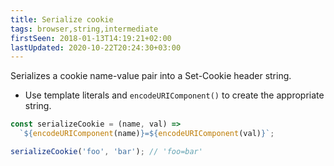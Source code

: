 ```yaml
---
title: Serialize cookie
tags: browser,string,intermediate
firstSeen: 2018-01-13T14:19:21+02:00
lastUpdated: 2020-10-22T20:24:30+03:00
---
```


Serializes a cookie name-value pair into a Set-Cookie header string.

- Use template literals and `encodeURIComponent()` to create the appropriate string.

```js
const serializeCookie = (name, val) =>
  `${encodeURIComponent(name)}=${encodeURIComponent(val)}`;
```

```js
serializeCookie('foo', 'bar'); // 'foo=bar'
```
